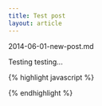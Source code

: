 ```yaml
---
title: Test post
layout: article
---
```


2014-06-01-new-post.md

Testing testing...

{% highlight javascript %}
<script>
document.write("Hello world!");
</script>
{% endhighlight %}

<script>
document.write("Hello world!");
</script>